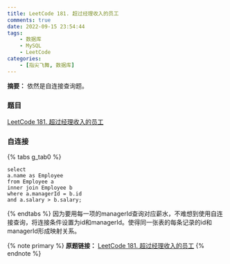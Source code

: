 ```yaml
---
title: LeetCode 181. 超过经理收入的员工
comments: true
date: 2022-09-15 23:54:44
tags:
    - 数据库
    - MySQL
    - LeetCode
categories:
    - [指尖飞舞, 数据库]
---
```

__摘要：__
依然是自连接查询题。
<!-- more -->


### 题目
[LeetCode 181. 超过经理收入的员工](https://leetcode.cn/problems/employees-earning-more-than-their-managers/)

### 自连接
{% tabs g_tab0 %}
<!-- tab MySQL -->
```MySQL
select 
a.name as Employee
from Employee a
inner join Employee b
where a.managerId = b.id
and a.salary > b.salary;
```
<!-- endtab -->
{% endtabs %}
因为要用每一项的managerId查询对应薪水，不难想到使用自连接查询，将连接条件设置为id和managerId。使得同一张表的每条记录的id和managerId形成映射关系。

{% note primary %}
__原题链接：__ [LeetCode 181. 超过经理收入的员工](https://leetcode.cn/problems/employees-earning-more-than-their-managers/)
{% endnote %}